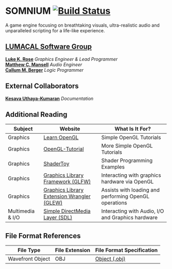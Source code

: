 # SOMNIUM [![Build Status](https://travis-ci.org/MrLukeKR/Somnium-Engine.svg?branch=development)](https://travis-ci.org/MrLukeKR/Somnium-Engine)
A game engine focusing on breathtaking visuals, ultra-realistic audio and unparalleled scripting for a life-like experience.

## [LUMACAL Software Group](https://www.LUMACAL.co.uk)
[**Luke K. Rose**](http://www.GitHub.com/MrLukeKR) *Graphics Engineer & Lead Programmer*  
[**Matthew C. Mansell**](http://www.GitHub.com/mmansell14) *Audio Engineer*  
[**Callum M. Berger**](http://www.GitHub.com/CBerger1997) *Logic Programmer* 

## External Collaborators
[**Kesava Uthaya-Kumaran**](http://www.GitHub.com/kesava321) *Documentation*

## Additional Reading
|Subject|Website|What Is It For?|
|-------|-------|---------------|
|Graphics|[Learn OpenGL](https://learnopengl.com) |Simple OpenGL Tutorials|
|Graphics|[OpenGL-Tutorial](http://www.opengl-tutorial.org)|More Simple OpenGL Tutorials|
|Graphics|[ShaderToy](http://shadertoy.com)|Shader Programming Examples|
|Graphics|[Graphics Library Framework (GLFW)](http://www.glfw.org/)|Interacting with graphics hardware via OpenGL|
|Graphics|[Graphics Library Extension Wrangler (GLEW)](http://glew.sourceforge.net/)|Assists with loading and performing OpenGL operations|
|Multimedia & I/O|[Simple DirectMedia Layer (SDL)](https://www.libsdl.org/)|Interacting with Audio, I/O and Graphics hardware|

## File Format References
|File Type|File Extension|File Format Specification|
|---------|--------------|-------------------------|
|Wavefront Object|OBJ|[Object (.obj)](http://paulbourke.net/dataformats/obj/)|
